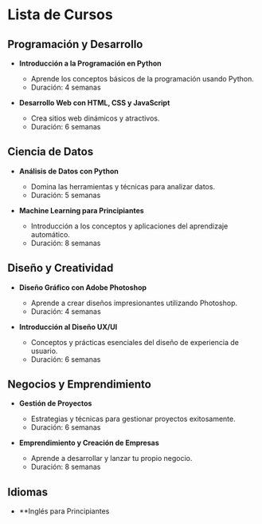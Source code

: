 # Lista de Cursos

## Programación y Desarrollo

- **Introducción a la Programación en Python**
  - Aprende los conceptos básicos de la programación usando Python.
  - Duración: 4 semanas

- **Desarrollo Web con HTML, CSS y JavaScript**
  - Crea sitios web dinámicos y atractivos.
  - Duración: 6 semanas

## Ciencia de Datos

- **Análisis de Datos con Python**
  - Domina las herramientas y técnicas para analizar datos.
  - Duración: 5 semanas

- **Machine Learning para Principiantes**
  - Introducción a los conceptos y aplicaciones del aprendizaje automático.
  - Duración: 8 semanas

## Diseño y Creatividad

- **Diseño Gráfico con Adobe Photoshop**
  - Aprende a crear diseños impresionantes utilizando Photoshop.
  - Duración: 4 semanas

- **Introducción al Diseño UX/UI**
  - Conceptos y prácticas esenciales del diseño de experiencia de usuario.
  - Duración: 6 semanas

## Negocios y Emprendimiento

- **Gestión de Proyectos**
  - Estrategias y técnicas para gestionar proyectos exitosamente.
  - Duración: 6 semanas

- **Emprendimiento y Creación de Empresas**
  - Aprende a desarrollar y lanzar tu propio negocio.
  - Duración: 8 semanas

## Idiomas

- **Inglés para Principiantes
